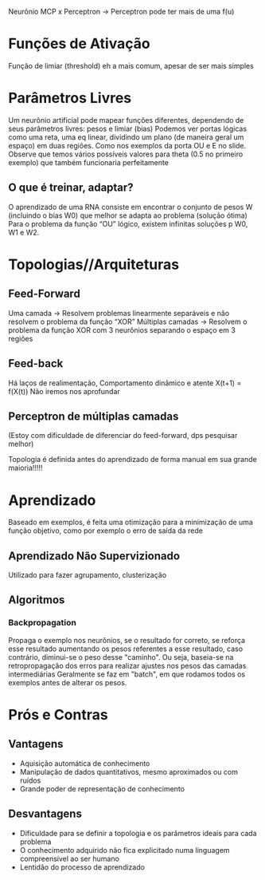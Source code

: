 
Neurônio MCP x Perceptron -> Perceptron pode ter mais de uma f(u)
# Funções de Ativação
Função de limiar (threshold) eh a mais comum, apesar de ser mais simples

# Parâmetros Livres
Um neurônio artificial pode mapear funções diferentes, dependendo de seus parâmetros livres: pesos e limiar (bias)
Podemos ver portas lógicas como uma reta, uma eq linear, dividindo um plano (de maneira geral um espaço) em duas regiões. Como nos exemplos da porta OU e E no slide.
	Observe que temos vários possíveis valores para theta (0.5 no primeiro exemplo) que também funcionaria perfeitamente
## O que é treinar, adaptar?
O aprendizado de uma RNA consiste em encontrar o conjunto de pesos W (incluindo o bias W0) que melhor se adapta ao problema (solução ótima) 
Para o problema da função “OU” lógico, existem infinitas soluções p W0, W1 e W2.

# Topologias//Arquiteturas
## Feed-Forward
Uma camada -> Resolvem problemas linearmente separáveis e não resolvem o problema da função “XOR”
Múltiplas camadas -> Resolvem o problema da função XOR com 3 neurônios separando o espaço em 3 regiões
## Feed-back
Há laços de realimentação, Comportamento dinâmico e atente X(t+1) = f(X(t))
Não iremos nos aprofundar
## Perceptron de múltiplas camadas
(Estoy com dificuldade de diferenciar do feed-forward, dps pesquisar melhor)

Topologia é definida antes do aprendizado de forma manual em sua grande maioria!!!!!
# Aprendizado
Baseado em exemplos, é feita uma otimização para a minimização de uma função objetivo, como por exemplo o erro de saída da rede

## Aprendizado Não Supervizionado
Utilizado para fazer agrupamento, clusterização

## Algoritmos
### Backpropagation
Propaga o exemplo nos neurônios, se o resultado for correto, se reforça esse resultado aumentando os pesos referentes a esse resultado, caso contrário, diminui-se o peso desse "caminho".
Ou seja, baseia-se na retropropagação dos erros para realizar ajustes nos pesos das camadas intermediárias
Geralmente se faz em "batch", em que rodamos todos os exemplos antes de alterar os pesos.

# Prós e Contras
## Vantagens
- Aquisição automática de conhecimento
- Manipulação de dados quantitativos, mesmo aproximados ou com ruídos
- Grande poder de representação de conhecimento
## Desvantagens
- Dificuldade para se definir a topologia e os parâmetros ideais para cada problema
- O conhecimento adquirido não fica explicitado numa linguagem compreensível ao ser humano
- Lentidão do processo de aprendizado